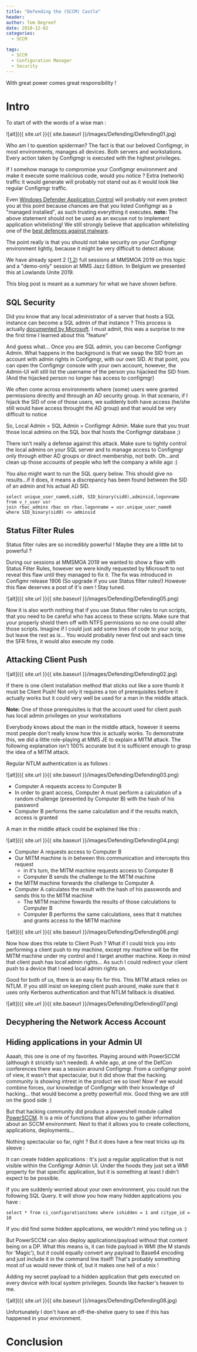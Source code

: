 ```yaml
---
title: "Defending the (SCCM) Castle"
header:
author: Tom Degreef
date: 2010-12-02 
categories:
  - SCCM

tags:
  - SCCM
  - Configuration Manager
  - Security
---
```


With great power comes great responsibility !

# Intro #

To start of with the words of a wise man :

![alt]({{ site.url }}{{ site.baseurl }}/images/Defending/Defending01.jpg)

Who am I to question spiderman? 
The fact is that our beloved Configmgr, in most environments, manages all devices. Both servers and workstations. 
Every action taken by Configmgr is executed with the highest privileges.

If I somehow manage to compromise your Configmgr environment and make it execute some malicious code, would you notice ?
Extra (network) traffic it would generate will probably not stand out as it would look like regular Configmgr traffic.

Even [Windows Defender Application Control](https://docs.microsoft.com/en-us/windows/security/threat-protection/windows-defender-application-control/windows-defender-application-control) will probably not even protect you at this point because chances are that you listed Configmgr as a "managed installed", as such trusting everything it executes.
**note:** The above statement should not be used as an excuse not to implement application whitelisting! We still strongly believe that application whitelisting one of the [best defences against malware](http://www.oscc.be/osccservices/Windows-Defender-Application-Control/).

The point really is that you should not take security on your Configmgr environment lightly, because it might be very difficult to detect abuse.

We have already spent 2 ([1](https://sched.co/N6f0),[2](https://sched.co/N6f3)) full sessions at MMSMOA 2019 on this topic and a "demo-only" session at MMS Jazz Edition. In Belgium we presented this at Lowlands Unite 2019.

This blog post is meant as a summary for what we have shown before.

## SQL Security ##

Did you know that any local administrator of a server that hosts a SQL instance can become a SQL admin of that instance ? This process is actually [documented by Microsoft](https://blogs.technet.microsoft.com/sqlman/2011/06/14/tips-tricks-you-have-lost-access-to-sql-server-now-what/). I must admit, this was a surprise to me the first time I learned about this "feature"

And guess what... Once you are SQL admin, you can become Configmgr Admin. What happens in the background is that we swap the SID from an account with admin rights in Configmgr, with our own SID. At that point, you can open the Configmgr console with your own account, however, the Admin-UI will still list the username of the person you hijacked the SID from. (And the hijacked person no longer has access to configmgr)

We often come across environments where (some) users were granted permissions directly and through an AD security group. In that scenario, if I hijack the SID of one of those users, we suddenly both have access (he/she still would have access throught the AD group) and that would be very difficult to notice

So, Local Admin = SQL Admin = Configmgr Admin. Make sure that you trust those local admins on the SQL box that hosts the Configmgr database ;)

There isn't really a defense against this attack. Make sure to tightly control the local admins on your SQL server and to manage access to Configmgr only through either AD groups or direct membership, not both. Oh...and clean up those accounts of people who left the company a while ago :)

You also might want to run the SQL query below. This should give no results...if it does, it means a discrepancy has been found between the SID of an admin and his actual AD SID.

```
select unique_user_name0,sid0, SID_binary(sid0),adminsid,logonname from v_r_user usr
join rbac_admins rbac on rbac.logonname = usr.unique_user_name0
where SID_binary(sid0) <> adminsid
```

## Status Filter Rules ##

Status filter rules are so incredibly powerful ! Maybe they are a little bit to powerful ?

During our sessions at MMSMOA 2019 we wanted to show a flaw with Status Filter Rules, however we were kindly requested by Microsoft to not reveal this flaw until they managed to fix it. 
The fix was introduced in Configmr release 1906 (So upgrade if you use Status filter rules!) However this flaw deserves a post of it's own ! Stay tuned.

![alt]({{ site.url }}{{ site.baseurl }}/images/Defending/Defending05.png)

Now it is also worth nothing that if you use Status filter rules to run scripts, that you need to be careful who has access to these scripts. 
Make sure that your properly shield them off with NTFS permissions so no one could alter those scripts. Imagine if I could just add some lines of code to your scrip, but leave the rest as is...
You would probably never find out and each time the SFR fires, it would also execute my code.

## Attacking Client Push ##

![alt]({{ site.url }}{{ site.baseurl }}/images/Defending/Defending02.jpg)

If there is one client installation method that sticks out like a sore thumb it must be Client Push! 
Not only it requires a ton of prerequisites before it actually works but it could very well be used for a man in the middle attack.

**Note:** One of those prerequisites is that the account used for client push has local admin privileges on your workstations

Everybody knows about the man in the middle attack, however it seems most people don't really know how this is actually works. To demonstrate this, we did a little role-playing at MMS JE to explain a MITM attack. The following explanation isn't 100% accurate but it is sufficient enough to grasp the idea of a MITM attack.

Regular NTLM authentication is as follows :

![alt]({{ site.url }}{{ site.baseurl }}/images/Defending/Defending03.png)

* Computer A requests access to Computer B
* In order to grant access, Computer A must perform a calculation of a random challenge (presented by Computer B) with the hash of his password
* Computer B performs the same calculation and if the results match, access is granted

A man in the middle attack could be explained like this :

![alt]({{ site.url }}{{ site.baseurl }}/images/Defending/Defending04.png)

* Computer A requests access to Computer B
* Our MITM machine is in between this communication and intercepts this request
  * in it's turn, the MITM machine requests access to Computer B
  * Computer B sends the challenge to the MITM machine
* the MITM machine forwards the challenge to Computer A
* Computer A calculates the result with the hash of his passwords and sends this to the MITM machine
  * The MITM machine fowards the results of those calculations to Computer B
  * Computer B performs the same calculations, sees that it matches and grants access to the MITM machine

![alt]({{ site.url }}{{ site.baseurl }}/images/Defending/Defending06.png)

Now how does this relate to Client Push ? What if I could trick you into performing a client push to my machine, except my machine will be the MITM machine under my control and I target another machine. Keep in mind that client push has local admin rights... As such I could redirect your client push to a device that I need local admin rights on.

Good for both of us, there is an easy fix for this. This MITM attack relies on NTLM. If you still insist on keeping client push around, make sure that it uses only Kerberos authentication and that NTLM fallback is disabled.

![alt]({{ site.url }}{{ site.baseurl }}/images/Defending/Defending07.png)

## Decyphering the Network Access Account ##


## Hiding applications in your Admin UI ##

Aaaah, this one is one of my favorites. Playing around with PowerSCCM (although it stricktly isn't needed).
A while ago, at one of the DefCon conferences there was a session around Configmgr. From a configmgr point of view, it wasn't that spectacular, but it did show that the hacking community is showing intrest in the product we so love! Now if we would combine forces, our knowledge of Configmgr with their knowledge of hacking... that would become a pretty powerfull mix. Good thing we are still on the good side :)

But that hacking community did produce a powershell module called [PowerSCCM](https://github.com/PowerShellMafia/PowerSCCM). It is a mix of functions that allow you to gather information about an SCCM environment. Next to that it allows you to create collections, applications, deployments...

Nothing spectacular so far, right ? But it does have a few neat tricks up its sleeve :

It can create hidden applications : It's just a regular application that is not visible within the Configmgr Admin UI. Under the hoods they just set a WMI property for that specific application, but it is something at least I didn't expect to be possible. 

If you are suddenly worried about your own environment, you could run the following SQL Query. It will show you how many hidden applications you have :

```
select * from ci_configurationitems where ishidden = 1 and citype_id = 10
```

If you did find some hidden applications, we wouldn't mind you telling us :)

But PowerSCCM can also deploy applications/payload without that content being on a DP. What this means is, it can hide payload in WMI (the M stands for 'Magic'), but it could equally convert any payload to Base64 encoding and just include it in the command line itself! That's probably something most of us would never think of, but it makes one hell of a mix !

Adding my secret payload to a hidden application that gets executed on every device with local system privileges. Sounds like hacker's heaven to me.

![alt]({{ site.url }}{{ site.baseurl }}/images/Defending/Defending08.jpg)

Unfortunately I don't have an off-the-shelve query to see if this has happened in your environment.

# Conclusion #

